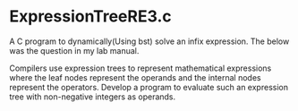 # ExpressionTreeRE3.c
A C program to dynamically(Using bst) solve an infix expression.
The below was the question in my lab manual.

Compilers use expression trees to represent mathematical
expressions where the leaf nodes represent the operands and the internal nodes
represent the operators. Develop a program to evaluate such an expression tree
with non-negative integers as operands.

